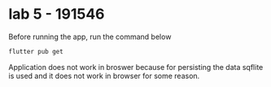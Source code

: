 # lab 5 - 191546  
Before running the app, run the command below

```sh
flutter pub get
```

Application does not work in broswer because for persisting the data sqflite is used and it does not work in browser for some reason. 
